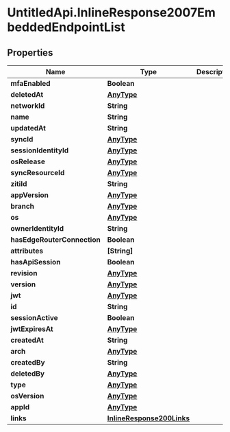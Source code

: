 # UntitledApi.InlineResponse2007EmbeddedEndpointList

## Properties

Name | Type | Description | Notes
------------ | ------------- | ------------- | -------------
**mfaEnabled** | **Boolean** |  | 
**deletedAt** | [**AnyType**](.md) |  | 
**networkId** | **String** |  | 
**name** | **String** |  | 
**updatedAt** | **String** |  | 
**syncId** | [**AnyType**](.md) |  | 
**sessionIdentityId** | [**AnyType**](.md) |  | 
**osRelease** | [**AnyType**](.md) |  | 
**syncResourceId** | [**AnyType**](.md) |  | 
**zitiId** | **String** |  | 
**appVersion** | [**AnyType**](.md) |  | 
**branch** | [**AnyType**](.md) |  | 
**os** | [**AnyType**](.md) |  | 
**ownerIdentityId** | **String** |  | 
**hasEdgeRouterConnection** | **Boolean** |  | 
**attributes** | **[String]** |  | 
**hasApiSession** | **Boolean** |  | 
**revision** | [**AnyType**](.md) |  | 
**version** | [**AnyType**](.md) |  | 
**jwt** | [**AnyType**](.md) |  | 
**id** | **String** |  | 
**sessionActive** | **Boolean** |  | 
**jwtExpiresAt** | [**AnyType**](.md) |  | 
**createdAt** | **String** |  | 
**arch** | [**AnyType**](.md) |  | 
**createdBy** | **String** |  | 
**deletedBy** | [**AnyType**](.md) |  | 
**type** | [**AnyType**](.md) |  | 
**osVersion** | [**AnyType**](.md) |  | 
**appId** | [**AnyType**](.md) |  | 
**links** | [**InlineResponse200Links**](InlineResponse200Links.md) |  | 


